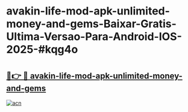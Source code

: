 # avakin-life-mod-apk-unlimited-money-and-gems-Baixar-Gratis-Ultima-Versao-Para-Android-IOS-2025-#kqg4o

# <h2><a href="https://ainizakaria.my?title=avakin-life-mod-apk-unlimited-money-and-gems&ref=22M">🔗👉 🔴 avakin-life-mod-apk-unlimited-money-and-gems</a></h2>

[![acn](https://github.com/user-attachments/assets/0f9c940e-d8b0-45ae-aac7-cd30a18b3e1c)](https://ainizakaria.my?title=avakin-life-mod-apk-unlimited-money-and-gems&ref=22M)

